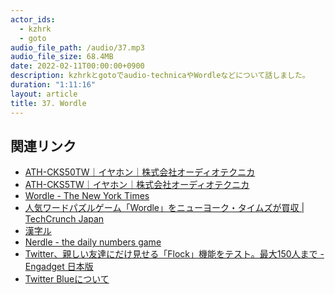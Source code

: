 ```yaml
---
actor_ids:
  - kzhrk
  - goto
audio_file_path: /audio/37.mp3
audio_file_size: 68.4MB
date: 2022-02-11T00:00:00+0900
description: kzhrkとgotoでaudio-technicaやWordleなどについて話しました。
duration: "1:11:16"
layout: article
title: 37. Wordle
---
```


<!-- prettier-ignore-start -->

## 関連リンク

- [ATH-CKS50TW｜イヤホン｜株式会社オーディオテクニカ](https://www.audio-technica.co.jp/product/ATH-CKS50TW)
- [ATH-CKS5TW｜イヤホン｜株式会社オーディオテクニカ](https://www.audio-technica.co.jp/product/ATH-CKS5TW)
- [Wordle - The New York Times](https://www.nytimes.com/games/wordle/index.html)
- [人気ワードパズルゲーム「Wordle」をニューヨーク・タイムズが買収 \| TechCrunch Japan](https://jp.techcrunch.com/2022/02/01/2022-01-31-popular-puzzle-game-wordle-is-being-purchased-by-the-new-york-times/)
- [漢字ル](https://motemen.github.io/kanjile/)
- [Nerdle - the daily numbers game](https://nerdlegame.com/)
- [Twitter、親しい友達にだけ見せる「Flock」機能をテスト。最大150人まで - Engadget 日本版](https://japanese.engadget.com/twitter-flock-test-020042940.html?1)
- [Twitter Blueについて](https://help.twitter.com/ja/using-twitter/twitter-blue)

<!-- prettier-ignore-end -->

